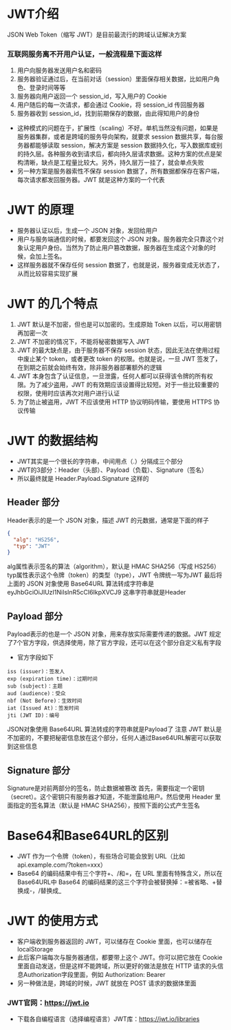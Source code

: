 # JWT介绍
JSON Web Token（缩写 JWT）是目前最流行的跨域认证解决方案

### 互联网服务离不开用户认证，一般流程是下面这样
1. 用户向服务器发送用户名和密码
2. 服务器验证通过后，在当前对话（session）里面保存相关数据，比如用户角色、登录时间等等
3. 服务器向用户返回一个 session_id，写入用户的 Cookie
4. 用户随后的每一次请求，都会通过 Cookie，将 session_id 传回服务器
5. 服务器收到 session_id，找到前期保存的数据，由此得知用户的身份  
- 这种模式的问题在于，扩展性（scaling）不好。单机当然没有问题，如果是服务器集群，或者是跨域的服务导向架构，就要求 session 数据共享，每台服务器都能够读取 session，解决方案是 session 数据持久化，写入数据库或别的持久层。各种服务收到请求后，都向持久层请求数据。这种方案的优点是架构清晰，缺点是工程量比较大。另外，持久层万一挂了，就会单点失败
- 另一种方案是服务器索性不保存 session 数据了，所有数据都保存在客户端，每次请求都发回服务器。JWT 就是这种方案的一个代表

# JWT 的原理
- 服务器认证以后，生成一个 JSON 对象，发回给用户
- 用户与服务端通信的时候，都要发回这个 JSON 对象。服务器完全只靠这个对象认定用户身份。当然为了防止用户篡改数据，服务器在生成这个对象的时候，会加上签名。
- 这样服务器就不保存任何 session 数据了，也就是说，服务器变成无状态了，从而比较容易实现扩展

# JWT 的几个特点
1. JWT 默认是不加密，但也是可以加密的。生成原始 Token 以后，可以用密钥再加密一次
2. JWT 不加密的情况下，不能将秘密数据写入 JWT
3. JWT 的最大缺点是，由于服务器不保存 session 状态，因此无法在使用过程中废止某个 token，或者更改 token 的权限。也就是说，一旦 JWT 签发了，在到期之前就会始终有效，除非服务器部署额外的逻辑
4. JWT 本身包含了认证信息，一旦泄露，任何人都可以获得该令牌的所有权限。为了减少盗用，JWT 的有效期应该设置得比较短。对于一些比较重要的权限，使用时应该再次对用户进行认证
5. 为了防止被盗用，JWT 不应该使用 HTTP 协议明码传输，要使用 HTTPS 协议传输

# JWT 的数据结构
- JWT其实是一个很长的字符串，中间用点（.）分隔成三个部分
- JWT的3部分：Header（头部）、Payload（负载）、Signature（签名）
- 所以最终就是 Header.Payload.Signature 这样的

## Header 部分
Header表示的是一个 JSON 对象，描述 JWT 的元数据，通常是下面的样子
~~~json
{
  "alg": "HS256",
  "typ": "JWT"
}
~~~
alg属性表示签名的算法（algorithm），默认是 HMAC SHA256（写成 HS256）
typ属性表示这个令牌（token）的类型（type），JWT 令牌统一写为JWT
最后将上面的 JSON 对象使用 Base64URL 算法转成字符串是 eyJhbGciOiJIUzI1NiIsInR5cCI6IkpXVCJ9 这串字符串就是Header

## Payload 部分
Payload表示的也是一个 JSON 对象，用来存放实际需要传递的数据。JWT 规定了7个官方字段，供选择使用，除了官方字段，还可以在这个部分自定义私有字段
- 官方字段如下
~~~
iss (issuer)：签发人
exp (expiration time)：过期时间
sub (subject)：主题
aud (audience)：受众
nbf (Not Before)：生效时间
iat (Issued At)：签发时间
jti (JWT ID)：编号
~~~
JSON对象使用 Base64URL 算法转成的字符串就是Payload了
注意 JWT 默认是不加密的，不要把秘密信息放在这个部分，任何人通过Base64URL解密可以获取到这些信息

## Signature 部分
Signature是对前两部分的签名，防止数据被篡改
首先，需要指定一个密钥（secret）。这个密钥只有服务器才知道，不能泄露给用户。然后使用 Header 里面指定的签名算法（默认是 HMAC SHA256），按照下面的公式产生签名


# Base64和Base64URL的区别
- JWT 作为一个令牌（token），有些场合可能会放到 URL（比如 api.example.com/?token=xxx）
- Base64 的编码结果中有三个字符+、/和=，在 URL 里面有特殊含义，所以在Base64URL中 Base64 的编码结果的这三个字符会被替换掉：=被省略、+替换成-，/替换成_ 

# JWT 的使用方式
- 客户端收到服务器返回的 JWT，可以储存在 Cookie 里面，也可以储存在 localStorage
- 此后客户端每次与服务器通信，都要带上这个 JWT。你可以把它放在 Cookie 里面自动发送，但是这样不能跨域，所以更好的做法是放在 HTTP 请求的头信息Authorization字段里面，例如 Authorization: Bearer <token>
- 另一种做法是，跨域的时候，JWT 就放在 POST 请求的数据体里面

### JWT官网：https://jwt.io
- 下载各自编程语言（选择编程语言）JWT库：https://jwt.io/libraries 




